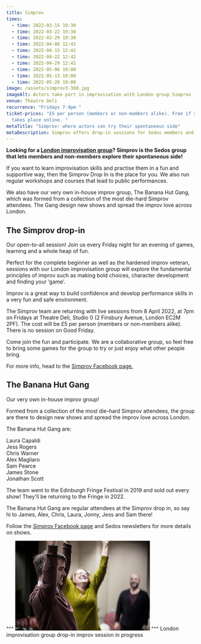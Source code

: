 ```yaml
---
title: Simprov
times:
  - time: 2022-03-15 19:30
  - time: 2022-03-22 19:30
  - time: 2022-03-29 19:30
  - time: 2022-04-08 12:42
  - time: 2022-04-15 12:42
  - time: 2022-04-22 12:42
  - time: 2022-04-29 12:42
  - time: 2022-05-06 19:00
  - time: 2022-05-13 19:00
  - time: 2022-05-20 19:00
image: /assets/simprov3-360.jpg
imageAlt: Actors take part in improvisation with London group Simprov
venue: Theatre Deli
recurrence: "Fridays 7-9pm "
ticket-prices: "£5 per person (members or non-members alike). Free if session
  takes place online. "
metaTitle: "Simprov: where actors can try their spontaneous side"
metaDescription: Simprov offers drop-in sessions for Sedos members and non-members alike
---
```

**Looking for a [London improvisation group](https://sedos.co.uk/regular-events/simprov)? Simprov is the Sedos group that lets members and non-members explore their spontaneous side!**

If you want to learn improvisation skills and practise them in a fun and supportive way, then the Simprov Drop In is the place for you. We also run regular workshops and courses that lead to public performances.

We also have our very own in-house improv group, The Banana Hut Gang, which was formed from a collection of the most die-hard Simprov attendees. The Gang design new shows and spread the improv love across London.

## **The Simprov drop-in**

Our open-to-all session! Join us every Friday night for an evening of games, learning and a whole heap of fun.

Perfect for the complete beginner as well as the hardened improv veteran, sessions with our London improvisation group will explore the fundamental principles of improv such as making bold choices, character development and finding your ‘game’.

Improv is a great way to build confidence and develop performance skills in a very fun and safe environment.

The Simprov team are returning with live sessions from 8 April 2022, at 7pm on Fridays at Theatre Deli, Studio 0 (2 Finsbury Avenue, London EC2M 2PF). The cost will be £5 per person (members or non-members alike). There is no session on Good Friday.

Come join the fun and participate. We are a collaborative group, so feel free to bring some games for the group to try or just enjoy what other people bring. 

For more info, head to the [Simprov Facebook page.](https://www.facebook.com/groups/176792046058352/)

## **The Banana Hut Gang**

Our very own in-house improv group!

Formed from a collection of the most die-hard Simprov attendees, the group are there to design new shows and spread the improv love across London.

The Banana Hut Gang are:

Laura Capaldi\
Jess Rogers\
Chris Warner\
Alex Magliaro\
Sam Pearce\
James Stone\
Jonathan Scott

The team went to the Edinburgh Fringe Festival in 2019 and sold out every show! They'll be returning to the Fringe in 2022.

The Banana Hut Gang are regular attendees at the Simprov drop in, so say hi to James, Alex, Chris, Laura, Jonny, Jess and Sam there!

Follow the [Simprov Facebook page](https://www.facebook.com/groups/176792046058352/) and Sedos newsletters for more details on shows.

^^^ ![](/assets/simprov3-360.jpg)
^^^ London improvisation group drop-in improv session in progress